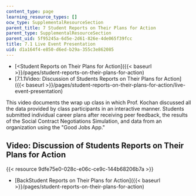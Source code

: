 ```yaml
---
content_type: page
learning_resource_types: []
ocw_type: SupplementalResourceSection
parent_title: 7 Student Reports on Their Plans for Action
parent_type: SupplementalResourceSection
parent_uid: 5f95245a-6d5e-2d61-826e-4de065f39fcc
title: 7.1 Live Event Presentation
uid: d1a164f4-e850-d6ed-b29a-355c3e862085
---
```


*   [\<Student Reports on Their Plans for Action]({{< baseurl >}}/pages/student-reports-on-their-plans-for-action)
*   [7.1.1Video: Discussion of Students Reports on Their Plans for Action]({{< baseurl >}}/pages/student-reports-on-their-plans-for-action/live-event-presentation)

This video documents the wrap up class in which Prof. Kochan discussed all the data provided by class participants in an interactive manner. Students submitted individual career plans after receiving peer feedback, the results of the Social Contract Negotiations Simulation, and data from an organization using the "Good Jobs App."

Video: Discussion of Students Reports on Their Plans for Action
---------------------------------------------------------------

{{< resource 9dfe75e0-028c-e06c-ce9c-144b68206b7a >}}

*   [BackStudent Reports on Their Plans for Action]({{< baseurl >}}/pages/student-reports-on-their-plans-for-action)